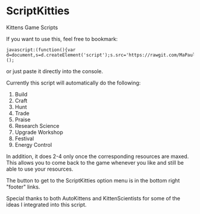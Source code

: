 # ScriptKitties
Kittens Game Scripts

If you want to use this, feel free to bookmark:

    javascript:(function(){var d=document,s=d.createElement('script');s.src='https://rawgit.com/MaPaul1977/KittensGame/master/ScriptKitties.js';d.body.appendChild(s);})();

or just paste it directly into the console.

Currently this script will automatically do the following:

1) Build
2) Craft
3) Hunt
4) Trade
5) Praise
6) Research Science
7) Upgrade Workshop
8) Festival
9) Energy Control

In addition, it does 2-4 only once the corresponding resources are maxed. This allows you to come back to the game whenever you like and still be able to use your resources.

The button to get to the ScriptKitties option menu is in the bottom right "footer" links.

Special thanks to both AutoKittens and KittenScientists for some of the ideas I integrated into this script.
